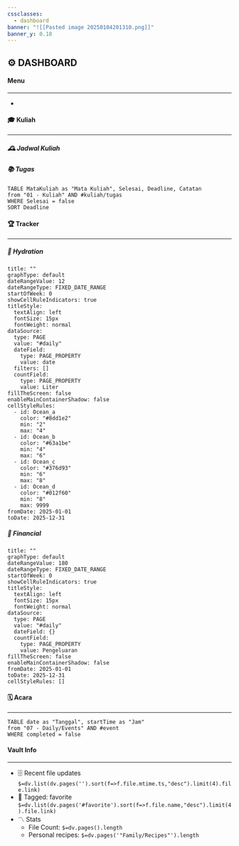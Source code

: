 ```yaml
---
cssclasses:
  - dashboard
banner: "![[Pasted image 20250104201310.png]]"
banner_y: 0.18
---
```

## ⚙️ **DASHBOARD**

#### Menu
---
- 
#### 🎓 Kuliah 
---
##### 🕰️ Jadwal Kuliah

##### 📚 Tugas
```dataview
TABLE MataKuliah as "Mata Kuliah", Selesai, Deadline, Catatan
from "01 - Kuliah" AND #kuliah/tugas
WHERE Selesai = false
SORT Deadline
```
#### 🏆 Tracker
---
##### **🥤 Hydration**

```contributionGraph
title: ""
graphType: default
dateRangeValue: 12
dateRangeType: FIXED_DATE_RANGE
startOfWeek: 0
showCellRuleIndicators: true
titleStyle:
  textAlign: left
  fontSize: 15px
  fontWeight: normal
dataSource:
  type: PAGE
  value: "#daily"
  dateField:
    type: PAGE_PROPERTY
    value: date
  filters: []
  countField:
    type: PAGE_PROPERTY
    value: Liter
fillTheScreen: false
enableMainContainerShadow: false
cellStyleRules:
  - id: Ocean_a
    color: "#8dd1e2"
    min: "2"
    max: "4"
  - id: Ocean_b
    color: "#63a1be"
    min: "4"
    max: "6"
  - id: Ocean_c
    color: "#376d93"
    min: "6"
    max: "8"
  - id: Ocean_d
    color: "#012f60"
    min: "8"
    max: 9999
fromDate: 2025-01-01
toDate: 2025-12-31

```
##### **💸 Financial**
```contributionGraph
title: ""
graphType: default
dateRangeValue: 180
dateRangeType: FIXED_DATE_RANGE
startOfWeek: 0
showCellRuleIndicators: true
titleStyle:
  textAlign: left
  fontSize: 15px
  fontWeight: normal
dataSource:
  type: PAGE
  value: "#daily"
  dateField: {}
  countField:
    type: PAGE_PROPERTY
    value: Pengeluaran
fillTheScreen: false
enableMainContainerShadow: false
fromDate: 2025-01-01
toDate: 2025-12-31
cellStyleRules: []

```
#### 🗓️ Acara
---
```dataview
TABLE date as "Tanggal", startTime as "Jam" 
from "07 - Daily/Events" AND #event 
WHERE completed = false
```
#### Vault Info
---
- 🗄️ Recent file updates `$=dv.list(dv.pages('').sort(f=>f.file.mtime.ts,"desc").limit(4).file.link)`
- 🔖 Tagged: favorite `$=dv.list(dv.pages('#favorite').sort(f=>f.file.name,"desc").limit(4).file.link)`
- 〽️ Stats
    - File Count: `$=dv.pages().length`
    - Personal recipes: `$=dv.pages('"Family/Recipes"').length`